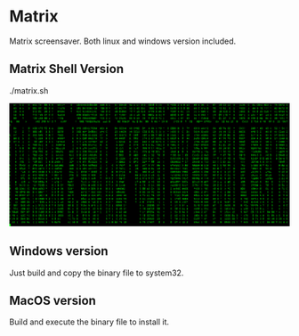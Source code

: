 # Matrix
Matrix screensaver. Both linux and windows version included.

## Matrix Shell Version

  ./matrix.sh
  
  ![matrix](Linux/matrix.png)
  
## Windows version
Just build and copy the binary file to system32.

## MacOS version
Build and execute the binary file to install it.
